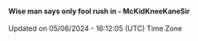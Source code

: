 #### Wise man says only fool rush in - McKidKneeKaneSir
Updated on 05/06/2024 - 16:12:05 (UTC) Time Zone
